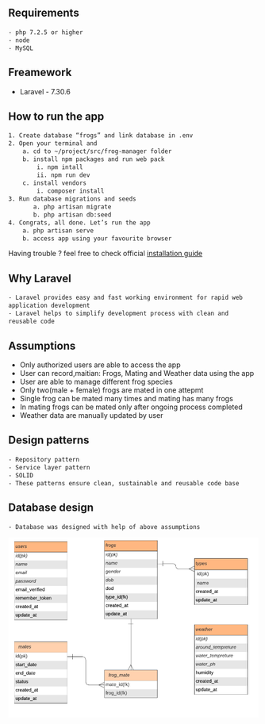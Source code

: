 ## Requirements
    - php 7.2.5 or higher
	- node
	- MySQL
	
## Freamework
 - Laravel - 7.30.6
 
## How to run the app
	1. Create database “frogs” and link database in .env
	2. Open your terminal and
		a. cd to ~/project/src/frog-manager folder
		b. install npm packages and run web pack
			i. npm intall
			ii. npm run dev
		c. install vendors
			i. composer install
	3. Run database migrations and seeds
           a. php artisan migrate
		   b. php artisan db:seed
	4. Congrats, all done. Let’s run the app 
		a. php artisan serve
		b. access app using your favourite browser
		
Having trouble ? feel free to check official [installation guide](https://laravel.com/docs/8.x/installation)
		
## Why Laravel
	- Laravel provides easy and fast working environment for rapid web application development
	- Laravel helps to simplify development process with clean and reusable code

## Assumptions
   - Only authorized users are able to access the app
   - User can record,maitian: Frogs, Mating and Weather data using the app
   - User are able to manage different frog species 
   - Only two(male + female) frogs are mated in one attepmt
   - Single frog can be mated many times and mating has many frogs 
   - In mating frogs can be mated only after ongoing process completed 
   - Weather data are manually updated by user

## Design patterns
	- Repository pattern
	- Service layer pattern
	- SOLID
	- These patterns ensure clean, sustainable and reusable code base

## Database design 
	- Database was designed with help of above assumptions
![picture](db.png)

